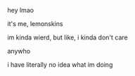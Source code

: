 hey lmao

it's me, lemonskins

im kinda wierd, but like, i kinda don't care

anywho

i have literally no idea what im doing
